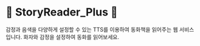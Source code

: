 
# 📖 StoryReader_Plus 📖
감정과 음색을 다양하게 설정할 수 있는 TTS를 이용하여 동화책을 읽어주는 웹 서비스입니다. 
화자와 감정을 설정하여 동화를 읽어보세요.


